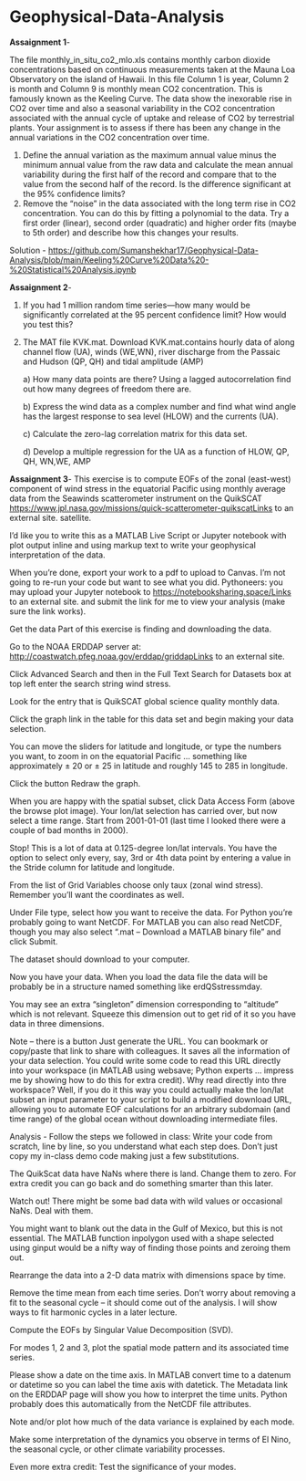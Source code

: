 # Geophysical-Data-Analysis

**Assaignment 1**- 

The file monthly_in_situ_co2_mlo.xls contains monthly carbon dioxide concentrations based on continuous measurements taken at the Mauna Loa Observatory on the island of Hawaii. In this file Column 1 is year, Column 2 is month and Column 9 is monthly mean CO2 concentration.   This is famously known as the Keeling Curve.  The data show the inexorable rise in CO2 over time and also a seasonal variability in the CO2 concentration associated with the annual cycle of uptake and release of CO2 by terrestrial plants. Your assignment is to assess if there has been any change in the annual variations in the CO2 concentration over time.

 

1. Define the annual variation as the maximum annual value minus the minimum annual value from the raw data and calculate the mean annual variability during the first half of the record and compare that to the value from the second half of the record. Is the difference significant at the 95% confidence limits?
2. Remove the “noise” in the data associated with the long term rise in CO2 concentration. You can do this by fitting a polynomial to the data. Try a first order (linear), second order (quadratic) and higher order fits (maybe to 5th order) and describe how this changes your results.

Solution - https://github.com/Sumanshekhar17/Geophysical-Data-Analysis/blob/main/Keeling%20Curve%20Data%20-%20Statistical%20Analysis.ipynb


**Assaignment 2**-

1) If you had 1 million random time series—how many would be significantly correlated at the 95 percent confidence limit? How would you test this?

2) The MAT file KVK.mat. Download KVK.mat.contains hourly data of along channel flow (UA), winds (WE,WN), river discharge from the Passaic and Hudson (QP, QH) and tidal amplitude (AMP)

   a) How many data points are there? Using a lagged autocorrelation find out how many degrees of freedom there are.

   b)  Express the wind data as a complex number and find what wind angle has the largest response to sea level (HLOW) and the currents (UA).

   c) Calculate the zero-lag correlation matrix for this data set.

   d) Develop a multiple regression for the UA as a function of HLOW, QP, QH, WN,WE, AMP
   
   
**Assaignment 3**-
This exercise is to compute EOFs of the zonal (east-west) component of wind stress in the equatorial Pacific using monthly average data from the Seawinds scatterometer instrument on the QuikSCAT https://www.jpl.nasa.gov/missions/quick-scatterometer-quikscatLinks to an external site. satellite.

I’d like you to write this as a MATLAB Live Script or Jupyter notebook with plot output inline and using markup text to write your geophysical interpretation of the data.

When you’re done, export your work to a pdf to upload to Canvas. I’m not going to re-run your code but want to see what you did. Pythoneers: you may upload your Jupyter notebook to https://notebooksharing.space/Links to an external site. and submit the link for me to view your analysis (make sure the link works).

Get the data
Part of this exercise is finding and downloading the data.

Go to the NOAA ERDDAP server at: http://coastwatch.pfeg.noaa.gov/erddap/griddapLinks to an external site.

Click Advanced Search and then in the Full Text Search for Datasets box at top left enter the search string wind stress.

Look for the entry that is QuikSCAT global science quality monthly data.

Click the graph link in the table for this data set and begin making your data selection.

You can move the sliders for latitude and longitude, or type the numbers you want, to zoom in on the equatorial Pacific … something like approximately ± 20 or ± 25 in latitude and roughly 145 to 285 in longitude.

Click the button Redraw the graph.

When you are happy with the spatial subset, click Data Access Form (above the browse plot image). Your lon/lat selection has carried over, but now select a time range. Start from 2001-01-01 (last time I looked there were a couple of bad months in 2000).

Stop! This is a lot of data at 0.125-degree lon/lat intervals. You have the option to select only every, say, 3rd or 4th data point by entering a value in the Stride column for latitude and longitude.

From the list of Grid Variables choose only taux (zonal wind stress). Remember you’ll want the coordinates as well.

Under File type, select how you want to receive the data. For Python you’re probably going to want NetCDF. For MATLAB you can also read NetCDF, though you may also select “.mat – Download a MATLAB binary file” and click Submit.

The dataset should download to your computer.

Now you have your data. When you load the data file the data will be probably be in a structure named something like erdQSstressmday.

You may see an extra “singleton” dimension corresponding to “altitude” which is not relevant. Squeeze this dimension out to get rid of it so you have data in three dimensions.

Note – there is a button Just generate the URL. You can bookmark or copy/paste that link to share with colleagues. It saves all the information of your data selection. You could write some code to read this URL directly into your workspace (in MATLAB using websave; Python experts … impress me by showing how to do this for extra credit). Why read directly into thre workspace? Well, if you do it this way you could actually make the lon/lat subset an input parameter to your script to build a modified download URL, allowing you to automate EOF calculations for an arbitrary subdomain (and time range) of the global ocean without downloading intermediate files.

Analysis - Follow the steps we followed in class:
Write your code from scratch, line by line, so you understand what each step does. Don’t just copy my in-class demo code making just a few substitutions.

The QuikScat data have NaNs where there is land. Change them to zero. For extra credit you can go back and do something smarter than this later.

Watch out! There might be some bad data with wild values or occasional NaNs. Deal with them.

You might want to blank out the data in the Gulf of Mexico, but this is not essential. The MATLAB function inpolygon used with a shape selected using ginput would be a nifty way of finding those points and zeroing them out.

Rearrange the data into a 2-D data matrix with dimensions space by time.

Remove the time mean from each time series. Don’t worry about removing a fit to the seasonal cycle – it should come out of the analysis. I will show ways to fit harmonic cycles in a later lecture.

Compute the EOFs by Singular Value Decomposition (SVD).

For modes 1, 2 and 3, plot the spatial mode pattern and its associated time series.

Please show a date on the time axis. In MATLAB convert time to a datenum or datetime so you can label the time axis with datetick. The Metadata link on the ERDDAP page will show you how to interpret the time units. Python probably does this automatically from the NetCDF file attributes.

Note and/or plot how much of the data variance is explained by each mode.

Make some interpretation of the dynamics you observe in terms of El Nino, the seasonal cycle, or other climate variability processes.

Even more extra credit: Test the significance of your modes.

